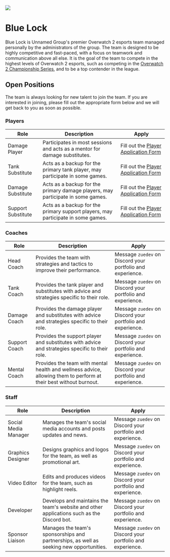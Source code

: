 <img class="titleIcon" src="/codename_blue_lock_team_logo_draft.png" />

# Blue Lock

Blue Lock is Unnamed Group's premier Overwatch 2 esports team managed personally by the administrators of the group. The team is designed to be highly competitive and fast-paced, with a focus on teamwork and communication above all else. It is the goal of the team to compete in the highest levels of Overwatch 2 esports, such as competing in the [Overwatch 2 Championship Series](https://overwatch.blizzard.com/en-us/news/24033788/), and to be a top contender in the league.

## Open Positions

The team is always looking for new talent to join the team. If you are interested in joining, please fill out the appropriate form below and we will get back to you as soon as possible.

### Players

| Role               | Description                                                                      | Apply                                                                       |
| ------------------ | -------------------------------------------------------------------------------- | --------------------------------------------------------------------------- |
| Damage Player      | Participates in most sessions and acts as a mentor for damage substitutes.       | Fill out the [Player Application Form](https://forms.gle/R9bZUuPUMyRw91Bb9) |
| Tank Substitute    | Acts as a backup for the primary tank player, may participate in some games.     | Fill out the [Player Application Form](https://forms.gle/R9bZUuPUMyRw91Bb9) |
| Damage Substitute  | Acts as a backup for the primary damage players, may participate in some games.  | Fill out the [Player Application Form](https://forms.gle/R9bZUuPUMyRw91Bb9) |
| Support Substitute | Acts as a backup for the primary support players, may participate in some games. | Fill out the [Player Application Form](https://forms.gle/R9bZUuPUMyRw91Bb9) |

### Coaches

| Role          | Description                                                                                                       | Apply                                                      |
| ------------- | ----------------------------------------------------------------------------------------------------------------- | ---------------------------------------------------------- |
| Head Coach    | Provides the team with strategies and tactics to improve their performance.                                       | Message `zuedev` on Discord your portfolio and experience. |
| Tank Coach    | Provides the tank player and substitutes with advice and strategies specific to their role.                       | Message `zuedev` on Discord your portfolio and experience. |
| Damage Coach  | Provides the damage player and substitutes with advice and strategies specific to their role.                     | Message `zuedev` on Discord your portfolio and experience. |
| Support Coach | Provides the support player and substitutes with advice and strategies specific to their role.                    | Message `zuedev` on Discord your portfolio and experience. |
| Mental Coach  | Provides the team with mental health and wellness advice, allowing them to perform at their best without burnout. | Message `zuedev` on Discord your portfolio and experience. |

### Staff

| Role                 | Description                                                                               | Apply                                                      |
| -------------------- | ----------------------------------------------------------------------------------------- | ---------------------------------------------------------- |
| Social Media Manager | Manages the team's social media accounts and posts updates and news.                      | Message `zuedev` on Discord your portfolio and experience. |
| Graphics Designer    | Designs graphics and logos for the team, as well as promotional art.                      | Message `zuedev` on Discord your portfolio and experience. |
| Video Editor         | Edits and produces videos for the team, such as highlight reels.                          | Message `zuedev` on Discord your portfolio and experience. |
| Developer            | Develops and maintains the team's website and other applications such as the Discord bot. | Message `zuedev` on Discord your portfolio and experience. |
| Sponsor Liaison      | Manages the team's sponsorships and partnerships, as well as seeking new opportunities.   | Message `zuedev` on Discord your portfolio and experience. |
